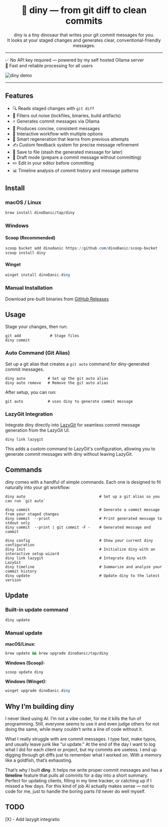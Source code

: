 <div align="center">

# 🦕 diny — from git diff to clean commits

diny is a tiny dinosaur that writes your git commit messages for you.  
It looks at your staged changes and generates clear, conventional-friendly messages.

</div>

---

✅ No API key required — powered by my self hosted Ollama server  
🚀 Fast and reliable processing for all users

![diny demo](https://diny-cli.vercel.app/demo.gif)

---

## Features

- 🔍 Reads staged changes with `git diff`
- 🧹 Filters out noise (lockfiles, binaries, build artifacts)
- ⚡ Generates commit messages via Ollama
- 📝 Produces concise, consistent messages
- 🔄 Interactive workflow with multiple options
- 🧠 Smart regeneration that learns from previous attempts
- ✍️ Custom feedback system for precise message refinement
- 🧷 Save to file (stash the generated message for later)
- 📝 Draft mode (prepare a commit message without committing)
- ✏️ Edit in your editor before committing
- 📊 Timeline analysis of commit history and message patterns


## Install

### macOS / Linux

```bash
brew install dinoDanic/tap/diny
```

### Windows

#### Scoop (Recommended)

```powershell
scoop bucket add dinodanic https://github.com/dinoDanic/scoop-bucket
scoop install diny
```

#### Winget

```powershell
winget install dinoDanic.diny
```

### Manual Installation

Download pre-built binaries from [GitHub Releases](https://github.com/dinoDanic/diny/releases)


## Usage

Stage your changes, then run:

    git add             # Stage files
    diny commit

### Auto Command (Git Alias)

Set up a git alias that creates a `git auto` command for diny-generated commit messages.

    diny auto          # Set up the git auto alias
    diny auto remove   # Remove the git auto alias

After setup, you can run:

    git auto           # uses diny to generate commit message

### LazyGit Integration

Integrate diny directly into [LazyGit](https://github.com/jesseduffield/lazygit) for seamless commit message generation from the LazyGit UI.

    diny link lazygit

This adds a custom command to LazyGit's configuration, allowing you to generate commit messages with diny without leaving LazyGit.


## Commands

diny comes with a handful of simple commands. Each one is designed to fit naturally into your git workflow:

    diny auto                                 # Set up a git alias so you can run `git auto`

    diny commit                               # Generate a commit message from your staged changes
    diny commit  --print                      # Print generated message to stdout only
    diny commit  --print | git commit -F -    # Generated message and commit

    diny config                               # Show your current diny configuration
    diny init                                 # Initialize diny with an interactive setup wizard
    diny link lazygit                         # Integrate diny with LazyGit
    diny timeline                             # Summarize and analyze your commit history
    diny update                               # Update diny to the latest version

## Update

### Built-in update command

```bash
diny update
```

### Manual update

**macOS/Linux:**
```bash
brew update && brew upgrade dinoDanic/tap/diny
```

**Windows (Scoop):**
```powershell
scoop update diny
```

**Windows (Winget):**
```powershell
winget upgrade dinoDanic.diny
```

## Why I’m building diny

I never liked using AI. I’m not a vibe coder, for me it kills the fun of programming. Still, everyone seems to use it and even judge others for not doing the same, while many couldn’t write a line of code without it.  

What I really struggle with are commit messages. I type fast, make typos, and usually leave junk like “ui update.” At the end of the day I want to log what I did for each client or project, but my commits are useless. I end up digging through git diffs just to remember what I worked on. With a memory like a goldfish, that’s exhausting.  

That’s why I built **diny**. It helps me write proper commit messages and has a **timeline** feature that pulls all commits for a day into a short summary. Perfect for updating clients, filling in my time tracker, or catching up if I missed a few days. For this kind of job AI actually makes sense — not to code for me, just to handle the boring parts I’d never do well myself.


## TODO
[X] - Add lazygit integratio
